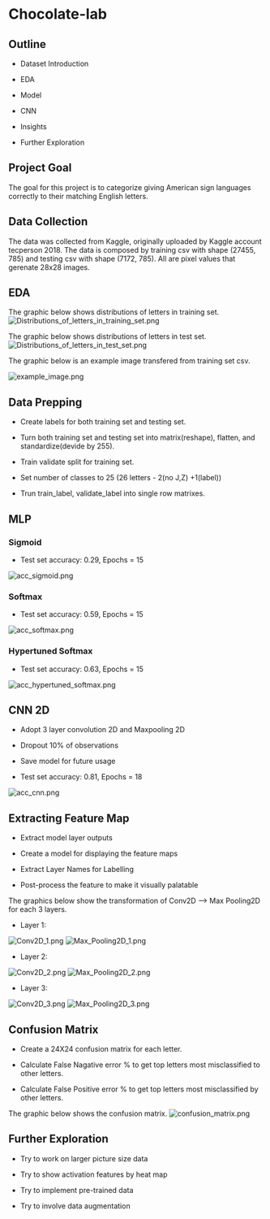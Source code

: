 # Chocolate-lab

## Outline

- Dataset Introduction

- EDA

- Model

- CNN

- Insights

- Further Exploration

## Project Goal

The goal for this project is to categorize giving American sign languages correctly to their matching English letters.

## Data Collection

The data was collected from Kaggle, originally uploaded by Kaggle account tecperson 2018. The data is composed by training csv with shape (27455, 785) and testing csv with shape (7172, 785). All are pixel values that gerenate 28x28 images.

## EDA

The graphic below shows distributions of letters in training set.
![Distributions_of_letters_in_training_set.png](Distributions_of_letters_in_training_set.png)

The graphic below shows distributions of letters in test set.
![Distributions_of_letters_in_test_set.png](Distributions_of_letters_in_test_set.png)

The graphic below is an example image transfered from training set csv.

![example_image.png](example_image.png)

## Data Prepping

- Create labels for both training set and testing set.

- Turn both training set and testing set into matrix(reshape), flatten, and standardize(devide by 255).

- Train validate split for training set.

- Set number of classes to 25 (26 letters - 2(no J,Z) +1(label))

- Trun train_label, validate_label into single row matrixes.

## MLP

### Sigmoid

- Test set accuracy: 0.29, Epochs = 15

![acc_sigmoid.png](acc_sigmoid.png)

### Softmax

- Test set accuracy: 0.59, Epochs = 15

![acc_softmax.png](acc_softmax.png)

### Hypertuned Softmax

- Test set accuracy: 0.63, Epochs = 15

![acc_hypertuned_softmax.png](acc_hypertuned_softmax.png)

## CNN 2D

- Adopt 3 layer convolution 2D and Maxpooling 2D

- Dropout 10% of observations

- Save model for future usage

- Test set accuracy: 0.81, Epochs = 18

![acc_cnn.png](acc_cnn.png)

## Extracting Feature Map

- Extract model layer outputs

- Create a model for displaying the feature maps

- Extract Layer Names for Labelling

- Post-process the feature to make it visually palatable
 
 The graphics below show the transformation of Conv2D --> Max Pooling2D for each 3 layers.
 
 - Layer 1:
 
 ![Conv2D_1.png](Conv2D_1.png)
 ![Max_Pooling2D_1.png](Max_Pooling2D_1.png)
 
 - Layer 2:
 
 ![Conv2D_2.png](Conv2D_2.png)
 ![Max_Pooling2D_2.png](Max_Pooling2D_2.png)
 
 - Layer 3:
 
 ![Conv2D_3.png](Conv2D_3.png)
 ![Max_Pooling2D_3.png](Max_Pooling2D_3.png)
 
 ## Confusion Matrix
 
 - Create a 24X24 confusion matrix for each letter.
 
 - Calculate False Nagative error % to get top letters most misclassified to other letters.
 
 - Calculate False Positive error % to get top letters most misclassified by other letters.
 
 The graphic below shows the confusion matrix.
 ![confusion_matrix.png](confusion_matrix.png)
 
 ## Further Exploration
 
- Try to work on larger picture size data

- Try to show activation features by heat map

- Try to implement pre-trained data

- Try to involve data augmentation

